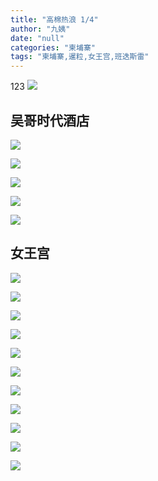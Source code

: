 ```yaml
---
title: "高棉热浪 1/4"
author: "九姨"
date: "null"
categories: "柬埔寨"
tags: "柬埔寨,暹粒,女王宫,班迭斯雷"
---
```


123
![](images/20190504_181638.jpg) 

## 吴哥时代酒店

![](images/20190504_084807.jpg) 

![](images/20190505_071307.jpg) 

![](images/20190504_030019.jpg) 

![](images/20190504_030051.jpg) 

![](images/20190504_075003.jpg) 

## 女王宫

![](images/20190504_133940.jpg) 

![](images/P1040654-e1559679686424.jpg) 

![](images/P1040655.jpg)

![](images/P1040657-e1559679711211.jpg)

![](images/P1040658.jpg) 

![](images/P1040659-1-e1559680365202.jpg) 

![](images/P1040664.jpg) 

![](images/P1040665-1.jpg) 

![](images/P1040665.jpg) 

![](images/P1040668.jpg) 

![](images/P1040675.jpg)
